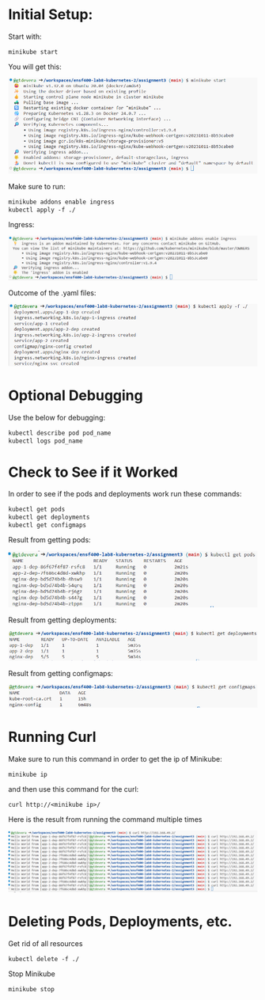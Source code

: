 # Initial Setup:

Start with:
```
minikube start
```
You will get this:

![image of output from minikube starting](pictures/minikube-start.png)

Make sure to run:
```
minikube addons enable ingress
kubectl apply -f ./
```
Ingress:

![image of output from ingress addon enabling](pictures/ingress-enable.png)

Outcome of the .yaml files:

![image of deployments, pods, and configmap being made](pictures/all-apply.png)

# Optional Debugging

Use the below for debugging:
```
kubectl describe pod pod_name
kubectl logs pod_name
```

# Check to See if it Worked

In order to see if the pods and deployments work run these commands:
```
kubectl get pods
kubectl get deployments
kubectl get configmaps
```
Result from getting pods:

![get pods result](pictures/get-pods.png)

Result from getting deployments:

![get deployments result](pictures/get-deps.png)

Result from getting configmaps:

![get configmaps result](pictures/get-configs.png)

# Running Curl

Make sure to run this command in order to get the ip of Minikube:
```
minikube ip
```
and then use this command for the curl:

```
curl http://<minikube ip>/
```

Here is the result from running the command multiple times

![results of curling multiple times](pictures/curl-results.png)

# Deleting Pods, Deployments, etc.

Get rid of all resources
```
kubectl delete -f ./
```

Stop Minikube
```
minikube stop
```